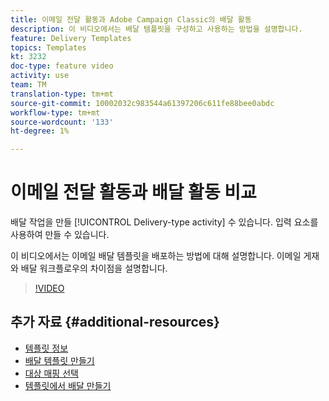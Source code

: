 ```yaml
---
title: 이메일 전달 활동과 Adobe Campaign Classic의 배달 활동
description: 이 비디오에서는 배달 템플릿을 구성하고 사용하는 방법을 설명합니다.
feature: Delivery Templates
topics: Templates
kt: 3232
doc-type: feature video
activity: use
team: TM
translation-type: tm+mt
source-git-commit: 10002032c983544a61397206c611fe88bee0abdc
workflow-type: tm+mt
source-wordcount: '133'
ht-degree: 1%

---
```



# 이메일 전달 활동과 배달 활동 비교

배달 작업을 만들 [!UICONTROL Delivery-type activity] 수 있습니다. 입력 요소를 사용하여 만들 수 있습니다.

이 비디오에서는 이메일 배달 템플릿을 배포하는 방법에 대해 설명합니다. 이메일 게재와 배달 워크플로우의 차이점을 설명합니다.

>[!VIDEO](https://video.tv.adobe.com/v/24065?quality=12)

## 추가 자료 {#additional-resources}

* [템플릿 정보](https://docs.campaign.adobe.com/doc/AC/en/DLV_Using_delivery_templates_About_templates.html)
* [배달 템플릿 만들기](https://docs.campaign.adobe.com/doc/AC/en/DLV_Using_delivery_templates_Creating_a_delivery_template.html)
* [대상 매핑 선택](https://docs.campaign.adobe.com/doc/AC/en/DLV_Using_delivery_templates_Selecting_a_target_mapping.html)
* [템플릿에서 배달 만들기](https://docs.campaign.adobe.com/doc/AC/en/DLV_Using_delivery_templates_Creating_a_delivery_from_a_template.html)
